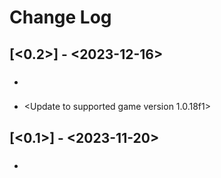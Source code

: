 # Change Log

## [<0.2>] - <2023-12-16>
### <Features>
* <Initial money now available>
### <Fixed>
* <Update to supported game version 1.0.18f1>

## [<0.1>] - <2023-11-20>
### <Features>
* <Initial release>